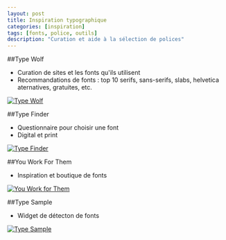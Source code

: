 ```yaml
---
layout: post
title: Inspiration typographique
categories: [inspiration]
tags: [fonts, police, outils]
description: "Curation et aide à la sélection de polices"
---
```


##Type Wolf
- Curation de sites et les fonts qu'ils utilisent
- Recommandations de fonts : top 10 serifs, sans-serifs, slabs, helvetica aternatives, gratuites, etc.

[![Type Wolf](http://haveidols.com/grabs/Screen%20Shot%202014-06-13%20at%2012.35.59.png)](http://www.typewolf.com)

##Type Finder
- Questionnaire pour choisir une font
- Digital et print

[![Type Finder](http://haveidols.com/grabs/Screen%20Shot%202014-06-13%20at%2012.36.26.png)](http://www.type-finder.com)

##You Work For Them
- Inspiration et boutique de fonts

[![You Work for Them](http://haveidols.com/grabs/Screen%20Shot%202014-06-16%20at%2011.47.01.png)](http://www.youworkforthem.com)

##Type Sample
- Widget de détecton de fonts

[![Type Sample](http://haveidols.com/grabs/Screen%20Shot%202014-06-13%20at%2012.36.45.png)](http://www.typesample.com)
